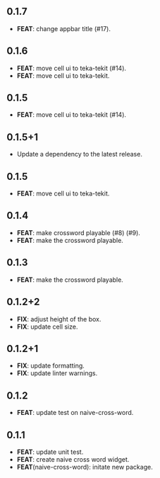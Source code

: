 ## 0.1.7

 - **FEAT**: change appbar title (#17).

## 0.1.6

 - **FEAT**: move cell ui to teka-tekit (#14).
 - **FEAT**: move cell ui to teka-tekit.

## 0.1.5

 - **FEAT**: move cell ui to teka-tekit (#14).

## 0.1.5+1

 - Update a dependency to the latest release.

## 0.1.5

 - **FEAT**: move cell ui to teka-tekit.

## 0.1.4

 - **FEAT**: make crossword playable (#8) (#9).
 - **FEAT**: make the crossword playable.

## 0.1.3

 - **FEAT**: make the crossword playable.

## 0.1.2+2

 - **FIX**: adjust height of the box.
 - **FIX**: update cell size.

## 0.1.2+1

 - **FIX**: update formatting.
 - **FIX**: update linter warnings.

## 0.1.2

 - **FEAT**: update test on naive-cross-word.

## 0.1.1

 - **FEAT**: update unit test.
 - **FEAT**: create naive cross word widget.
 - **FEAT**(naive-cross-word): initate new package.

